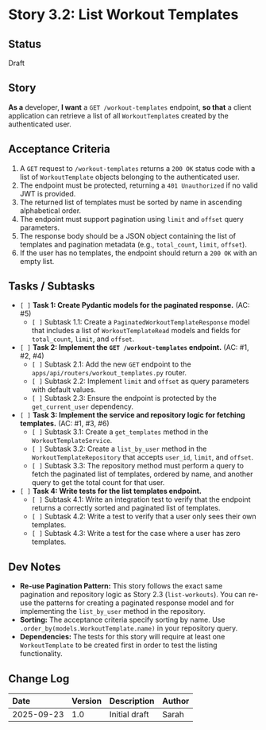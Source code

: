 # Story 3.2: List Workout Templates

## Status

Draft

## Story

**As a** developer,
**I want** a `GET /workout-templates` endpoint,
**so that** a client application can retrieve a list of all `WorkoutTemplate`s created by the authenticated user.

## Acceptance Criteria

1.  A `GET` request to `/workout-templates` returns a `200 OK` status code with a list of `WorkoutTemplate` objects belonging to the authenticated user.
2.  The endpoint must be protected, returning a `401 Unauthorized` if no valid JWT is provided.
3.  The returned list of templates must be sorted by name in ascending alphabetical order.
4.  The endpoint must support pagination using `limit` and `offset` query parameters.
5.  The response body should be a JSON object containing the list of templates and pagination metadata (e.g., `total_count`, `limit`, `offset`).
6.  If the user has no templates, the endpoint should return a `200 OK` with an empty list.

## Tasks / Subtasks

*   `[ ]` **Task 1: Create Pydantic models for the paginated response.** (AC: #5)
    *   `[ ]` Subtask 1.1: Create a `PaginatedWorkoutTemplateResponse` model that includes a list of `WorkoutTemplateRead` models and fields for `total_count`, `limit`, and `offset`.
*   `[ ]` **Task 2: Implement the `GET /workout-templates` endpoint.** (AC: #1, #2, #4)
    *   `[ ]` Subtask 2.1: Add the new `GET` endpoint to the `apps/api/routers/workout_templates.py` router.
    *   `[ ]` Subtask 2.2: Implement `limit` and `offset` as query parameters with default values.
    *   `[ ]` Subtask 2.3: Ensure the endpoint is protected by the `get_current_user` dependency.
*   `[ ]` **Task 3: Implement the service and repository logic for fetching templates.** (AC: #1, #3, #6)
    *   `[ ]` Subtask 3.1: Create a `get_templates` method in the `WorkoutTemplateService`.
    *   `[ ]` Subtask 3.2: Create a `list_by_user` method in the `WorkoutTemplateRepository` that accepts `user_id`, `limit`, and `offset`.
    *   `[ ]` Subtask 3.3: The repository method must perform a query to fetch the paginated list of templates, ordered by name, and another query to get the total count for that user.
*   `[ ]` **Task 4: Write tests for the list templates endpoint.**
    *   `[ ]` Subtask 4.1: Write an integration test to verify that the endpoint returns a correctly sorted and paginated list of templates.
    *   `[ ]` Subtask 4.2: Write a test to verify that a user only sees their own templates.
    *   `[ ]` Subtask 4.3: Write a test for the case where a user has zero templates.

## Dev Notes

*   **Re-use Pagination Pattern:** This story follows the exact same pagination and repository logic as Story 2.3 (`list-workouts`). You can re-use the patterns for creating a paginated response model and for implementing the `list_by_user` method in the repository.
*   **Sorting:** The acceptance criteria specify sorting by name. Use `.order_by(models.WorkoutTemplate.name)` in your repository query.
*   **Dependencies:** The tests for this story will require at least one `WorkoutTemplate` to be created first in order to test the listing functionality.

## Change Log

| Date | Version | Description | Author |
| :--- | :--- | :--- | :--- |
| 2025-09-23 | 1.0 | Initial draft | Sarah |
